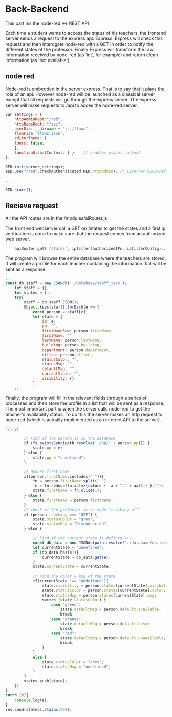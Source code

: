 # Back-Backend

This part his the node-red <-> REST API 

Each time a student wants to access the status of his teachers, the frontend server sends a request to the express api.
Express. Express will check this request and then interogate node-red with a GET in order to notify the different states of the professor. Finally Express will transform the raw information received by node-red (as 'int', for example) and return clean information (as 'not available').


## node red
Node-red is embedded in the server express. That is to say that it plays the role of an api. However node-red will be launched as a classical server except that all requests will go through the express server.
The express server will make requests to /api to acces the node-red server.

```javascript
var settings = {
    httpAdminRoot:"/red",
    httpNodeRoot: "/api",
    userDir: __dirname + "/../flows",
    flowFile:'flows.json', 
    editorTheme: {
    tours: false,
    },
    functionGlobalContext: { }    // enables global context
};

RED.init(server,settings);
app.use("/red",checkAuthenticated,RED.httpAdmin); // ipserver:8000/red will return the flow UI of node-red

...

RED.start();
```

## Recieve request

All the API routes are in the /modules/aiRouter.js

The front end webserver call a GET on /states to get the states
and a first ip verification is done to make sure that the request comes from an authorized web server.
```js
    apiRouter.get('/states', ipfilter(authorizedIPs, ipfilterConfig)...
```
The program will browse the entire database where the teachers are stored.
It will create a profile for each teacher containing the information that will be sent as a response. 
```js
...
const db_staff = new JSONdb('./database/staff.json');
    let staff = {};
    let states = [];
    try{
        staff = db_staff.JSON();
        Object.keys(staff).forEach(e => {
            const person = staff[e];
            let state = {
                id: e,
                pp: "",
                firstNameRaw: person.firstName,
                firstName: "",
                lastName: person.lastName,
                building: person.building,
                department: person.department,
                office: person.office,
                statusColor: "",
                statusMsg: "",
                defaultMsg: "",
                currentState: "",
                visibility: {}
            }
    ...
```

Finally, the program will fill in the relevant fields through a series of processes and then store the profile in a list that will be sent as a response.
The most important part is when the server calls node-red to get the teacher's availability status. To do this the server makes an http request to node-red (which is actually implemented as an internet API to the server).
```js
//try{
    ...
        // Find if the person is in the database
        if (fs.existsSync(path.resolve('./pp/' + person.pp))) {
            state.pp = e;
        } else {
            state.pp = "undefined";
        }

        // Reduce first name
        if(person.firstName.includes(" ")){
            fn = person.firstName.split(' ')
            fn = fn.reduce((a,aa)=>{return (  a + "." + aa[0]) },"");
            state.firstName = fn.slice(1);
        } else {
            state.firstName = person.firstName;
        }
        // check if the professor is on mode "tracking off"
        if (person.tracking === "OFF") {
            state.statusColor = "grey";
            state.statusMsg = "Disconnected";
        } else {

            // Find if the current state is defined <----
            const db_data = new JSONdb(path.resolve('./database/db.json'));
            let currentState = "undefined";
            if (db_data.has(e)){
                currentState = db_data.get(e);
            }
            state.currentState = currentState;
            
            // Find the color & msg of the state 
            if(currentState !== "undefined"){
                state.visibility = person.states[currentState].visibility;
                state.statusColor = person.states[currentState].color;
                state.statusMsg = person.states[currentState].msg;
                switch (state.statusColor) {
                    case "green":
                        state.defaultMsg = person.default.available;
                        break;
                    case "orange":
                        state.defaultMsg = person.default.busy;
                        break;
                    case "red":
                        state.defaultMsg = person.default.unavailable;
                        break;
                }
            }
            else {
                state.statusColor = "grey";
                state.statusMsg = "undefined";
            }
        }
        states.push(state);
    })
}
catch (e){
    console.log(e);   
}
res.send(states).status(200);
```

